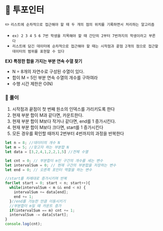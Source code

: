 # 🚀 투포인터

✏️ `리스트에 순차적으로 접근해야 할 때 두 개의 점의 위치를 기록하면서 처리하는 알고리즘`

- `ex) 2 3 4 5 6 7번 학생을 지목해야 할 때 간단히 2부터 7번까지의 학생이라고 부른다`
- `리스트에 담긴 데이터에 순차적으로 접근해야 할 때는 시작점과 끝점 2개의 점으로 접근할 데이터의 범위를 표현할 수 있다`

**EX) 특정한 합을 가지는 부분 연속 수열 찾기**

- N = 8개의 자연수로 구성된 수열이 있다.
- 합이 M = 5인 부분 연속 수열의 개수를 구하여라
- 수행 시간 제한은 O(N)

### 🧐 **풀이**
1. 시작점과 끝점이 첫 번째 원소의 인덱스를 가리키도록 한다
2. 현재 부분 합이 M과 같다면, 카운트한다.
3. 현재 부분 합이 M보다 작거나 같다면, end를 1 증가시킨다.
4. 현재 부분 합이 M보다 크다면, start를 1 증가시킨다
5. 모든 경우를 확인할 때까지 2번부터 4번까지의 과정을 반복한다

```js
let n = 8; //데이터의 개수 N
let m = 5; //찾고자 하는 부분합 N
let data = [3,2,4,1,2,2,1,5] //전체 수열

let cnt = 0; // 부분합이 m인 구간의 개수를 세는 변수
let intervalSum = 0; // 현재 구간의 부분합을 저장하는 변수
let end = 0; // 오른쪽 포인터 역할을 하는 변수

//start를 차례대로 증가시키며 반복
for(let start = 0; start < n; start++){
  while(intervalSum < m && end < n) {
    intervalSum += data[end];
    end += 1;
  }//end를 가능한 만큼 이동시키기
  //부분합이 m일 때 카운트 증가
  if(intervalSum == m) cnt += 1;
  intervalSum -= data[start];
}
console.log(cnt);
```
